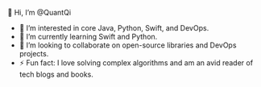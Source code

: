 👋 Hi, I’m @QuantQi

- 👀 I’m interested in core Java, Python, Swift, and DevOps.
- 🌱 I’m currently learning Swift and Python.
- 💞️ I’m looking to collaborate on open-source libraries and DevOps projects.
- ⚡ Fun fact: I love solving complex algorithms and am an avid reader of tech blogs and books.

<!---
QuantQi/QuantQi is a ✨ special ✨ repository because its `README.md` (this file) appears on your GitHub profile.
You can click the Preview link to take a look at your changes.
--->
